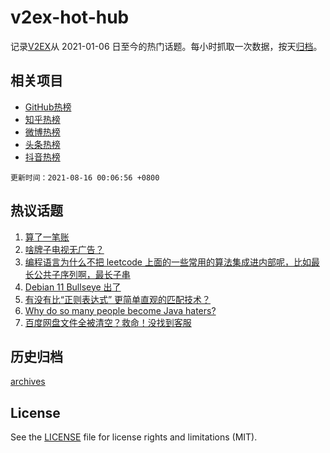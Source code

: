# v2ex-hot-hub

 记录[V2EX](https://www.v2ex.com/)从 2021-01-06 日至今的热门话题。每小时抓取一次数据，按天[归档](archives)。
 
 ## 相关项目

- [GitHub热榜](https://github.com/lonnyzhang423/github-hot-hub)
- [知乎热榜](https://github.com/lonnyzhang423/zhihu-hot-hub)
- [微博热榜](https://github.com/lonnyzhang423/weibo-hot-hub)
- [头条热榜](https://github.com/lonnyzhang423/toutiao-hot-hub)
- [抖音热榜](https://github.com/lonnyzhang423/douyin-hot-hub)


 `更新时间：2021-08-16 00:06:56 +0800`

## 热议话题

1. [算了一笔账](https://www.v2ex.com/t/795924)
1. [啥牌子电视无广告？](https://www.v2ex.com/t/795884)
1. [编程语言为什么不把 leetcode 上面的一些常用的算法集成进内部呢，比如最长公共子序列啊，最长子串](https://www.v2ex.com/t/795830)
1. [Debian 11 Bullseye 出了](https://www.v2ex.com/t/795840)
1. [有没有比“正则表达式” 更简单直观的匹配技术？](https://www.v2ex.com/t/795888)
1. [Why do so many people become Java haters?](https://www.v2ex.com/t/795881)
1. [百度网盘文件全被清空？救命！没找到客服](https://www.v2ex.com/t/795851)

## 历史归档

[archives](archives)

## License

See the [LICENSE](LICENSE) file for license rights and limitations (MIT).
